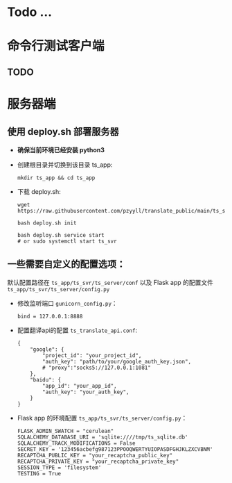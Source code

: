 # Todo ...

# 命令行测试客户端

## TODO

# 服务器端
## 使用 deploy.sh 部署服务器

- **确保当前环境已经安装 python3**

- 创建根目录并切换到该目录 ts_app:

    ```shell
    mkdir ts_app && cd ts_app
    ```

- 下载 deploy.sh: 
    ```shell
    wget https://raw.githubusercontent.com/pzyyll/translate_public/main/ts_server/tools/deploy.sh

    bash deploy.sh init

    bash deploy.sh service start
    # or sudo systemctl start ts_svr
    ```
    
## 一些需要自定义的配置选项：

默认配置路径在 `ts_app/ts_svr/ts_server/conf`
以及 Flask app 的配置文件 `ts_app/ts_svr/ts_server/config.py`

- 修改监听端口 `gunicorn_config.py`：
    ```
    bind = 127.0.0.1:8888

    ```

- 配置翻译api的配置 `ts_translate_api.conf`:
    ```
    {
        "google": {
            "project_id": "your_project_id",
            "auth_key": "path/to/your/google_auth_key.json",
            # "proxy":"socks5://127.0.0.1:1081"
        },
        "baidu": {
            "app_id": "your_app_id",
            "auth_key": "your_auth_key",
        }
    }
    ```

- Flask app 的环境配置 `ts_app/ts_svr/ts_server/config.py`：

    ```
    FLASK_ADMIN_SWATCH = "cerulean"
    SQLALCHEMY_DATABASE_URI = 'sqlite:////tmp/ts_sqlite.db'
    SQLALCHEMY_TRACK_MODIFICATIONS = False
    SECRET_KEY = '123456acbefg987123PPOOQWERTYUIOPASDFGHJKLZXCVBNM'
    RECAPTCHA_PUBLIC_KEY = "your_recaptcha_public_key"
    RECAPTCHA_PRIVATE_KEY = "your_recaptcha_private_key"
    SESSION_TYPE = 'filesystem'
    TESTING = True
    ```